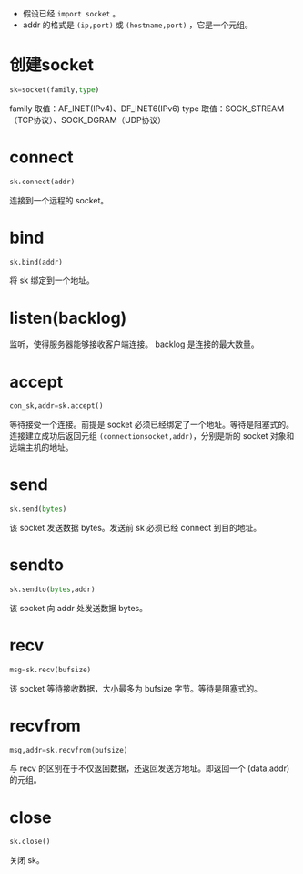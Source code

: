 + 假设已经 `import socket` 。
+ addr 的格式是 `(ip,port)` 或 `(hostname,port)` ，它是一个元组。
# 创建socket
```python
sk=socket(family,type)
```
family 取值：AF_INET(IPv4)、DF_INET6(IPv6)
type 取值：SOCK_STREAM（TCP协议）、SOCK_DGRAM（UDP协议）

# connect
```python
sk.connect(addr)
```
连接到一个远程的 socket。

# bind
```python
sk.bind(addr)
```
将 sk 绑定到一个地址。

# listen(backlog)
监听，使得服务器能够接收客户端连接。 backlog 是连接的最大数量。

# accept
```python
con_sk,addr=sk.accept()
```
等待接受一个连接。前提是 socket 必须已经绑定了一个地址。等待是阻塞式的。连接建立成功后返回元组 `(connectionsocket,addr)`，分别是新的 socket 对象和远端主机的地址。
# send
```python
sk.send(bytes)
```
该 socket 发送数据 bytes。发送前 sk 必须已经 connect 到目的地址。
# sendto
```python
sk.sendto(bytes,addr)
```
该 socket 向 addr 处发送数据 bytes。
# recv
```python
msg=sk.recv(bufsize)
```
该 socket 等待接收数据，大小最多为 bufsize 字节。等待是阻塞式的。

# recvfrom
```python
msg,addr=sk.recvfrom(bufsize)
```
与 recv 的区别在于不仅返回数据，还返回发送方地址。即返回一个 (data,addr) 的元组。

# close
```python
sk.close()
```
关闭 sk。
